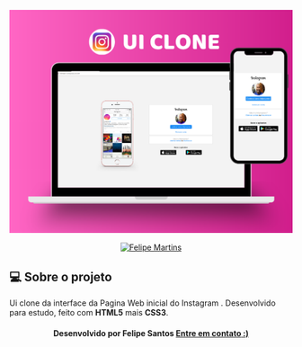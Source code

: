 <p  align="center">
<img  src="https://github.com/felipesantos10/UI-Clone-Instagram/blob/main/apresenta%C3%A7%C3%A3o.png"  alt="UI CLONE INSTAGRAM"  />
</p>
<p  align="center">
<a  href="https://www.linkedin.com/in/luis-felipe-santos-silva-5623a8197/">
<img  alt="Felipe Martins"  src="https://img.shields.io/badge/-Felipe Santos-blue?style=flat&logo=Linkedin&logoColor=bluee"  />
</a>

## 💻 Sobre o projeto
Ui clone da interface da Pagina Web inicial do Instagram . Desenvolvido para estudo, feito com  **HTML5** mais **CSS3**.


<h4  align=center>Desenvolvido por Felipe Santos <a  href="https://www.linkedin.com/in/luis-felipe-santos-silva-5623a8197/">  <strong>Entre em contato</strong> :)</a></a></h4>

